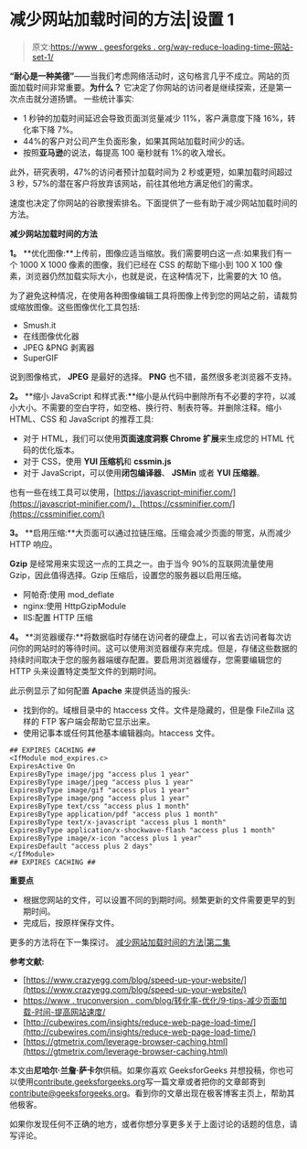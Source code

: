 # 减少网站加载时间的方法|设置 1

> 原文:[https://www . geesforgeks . org/way-reduce-loading-time-网站-set-1/](https://www.geeksforgeeks.org/ways-reduce-loading-time-website-set-1/)

**“耐心是一种美德”**——当我们考虑网络活动时，这句格言几乎不成立。网站的页面加载时间非常重要。**为什么？**
它决定了你网站的访问者是继续探索，还是第一次点击就分道扬镳。
一些统计事实:

*   1 秒钟的加载时间延迟会导致页面浏览量减少 11%，客户满意度下降 16%，转化率下降 7%。
*   44%的客户对公司产生负面形象，如果其网站加载时间少的话。
*   按照**亚马逊**的说法，每提高 100 毫秒就有 1%的收入增长。

此外，研究表明，47%的访问者预计加载时间为 2 秒或更短，如果加载时间超过 3 秒，57%的潜在客户将放弃该网站，前往其他地方满足他们的需求。

速度也决定了你网站的谷歌搜索排名。下面提供了一些有助于减少网站加载时间的方法。

**减少网站加载时间的方法**

**1。** **优化图像:**上传前，图像应适当缩放。我们需要明白这一点:如果我们有一个 1000 X 1000 像素的图像，我们已经在 CSS 的帮助下缩小到 100 X 100 像素，浏览器仍然加载实际大小，也就是说，在这种情况下，比需要的大 10 倍。

为了避免这种情况，在使用各种图像编辑工具将图像上传到您的网站之前，请裁剪或缩放图像。这些图像优化工具包括:

*   Smush.it
*   在线图像优化器
*   JPEG &PNG 剥离器
*   SuperGIF

说到图像格式， **JPEG** 是最好的选择。 **PNG** 也不错，虽然很多老浏览器不支持。

**2。** **缩小 JavaScript 和样式表:**缩小是从代码中删除所有不必要的字符，以减小大小。不需要的空白字符，如空格、换行符、制表符等。并删除注释。缩小 HTML、CSS 和 JavaScript 的推荐工具:

*   对于 HTML，我们可以使用**页面速度洞察 Chrome 扩展**来生成您的 HTML 代码的优化版本。
*   对于 CSS，使用 **YUI 压缩机**和 **cssmin.js**
*   对于 JavaScript，可以使用**闭包编译器**、 **JSMin** 或者 **YUI 压缩器**。

也有一些在线工具可以使用，[https://javascript-minifier.com/](https://javascript-minifier.com/)，[https://cssminifier.com/](https://cssminifier.com/)

**3。** **启用压缩:**大页面可以通过拉链压缩。压缩会减少页面的带宽，从而减少 HTTP 响应。

**Gzip** 是经常用来实现这一点的工具之一。由于当今 90%的互联网流量使用 Gzip，因此值得选择。Gzip 压缩后，设置您的服务器以启用压缩。

*   阿帕奇:使用 mod_deflate
*   nginx:使用 HttpGzipModule
*   IIS:配置 HTTP 压缩

**4。** **浏览器缓存:**将数据临时存储在访问者的硬盘上，可以省去访问者每次访问你的网站时的等待时间。这可以使用浏览器缓存来完成。但是，存储这些数据的持续时间取决于您的服务器端缓存配置。要启用浏览器缓存，您需要编辑您的 HTTP 头来设置特定类型文件的到期时间。

此示例显示了如何配置 **Apache** 来提供适当的报头:

*   找到你的。域根目录中的 htaccess 文件。文件是隐藏的，但是像 FileZilla 这样的 FTP 客户端会帮助它显示出来。
*   使用记事本或任何其他基本编辑器向。htaccess 文件。

```
## EXPIRES CACHING ##
<IfModule mod_expires.c>
ExpiresActive On
ExpiresByType image/jpg "access plus 1 year"
ExpiresByType image/jpeg "access plus 1 year"
ExpiresByType image/gif "access plus 1 year"
ExpiresByType image/png "access plus 1 year"
ExpiresByType text/css "access plus 1 month"
ExpiresByType application/pdf "access plus 1 month"
ExpiresByType text/x-javascript "access plus 1 month"
ExpiresByType application/x-shockwave-flash "access plus 1 month"
ExpiresByType image/x-icon "access plus 1 year"
ExpiresDefault "access plus 2 days"
</IfModule>
## EXPIRES CACHING ##
```

**重要点**

*   根据您网站的文件，可以设置不同的到期时间。频繁更新的文件需要更早的到期时间。
*   完成后，按原样保存文件。

更多的方法将在下一集探讨。
[减少网站加载时间的方法|第二集](https://www.geeksforgeeks.org/ways-reduce-loading-time-website-set-2/)

**参考文献:**

*   [https://www.crazyegg.com/blog/speed-up-your-website/](https://www.crazyegg.com/blog/speed-up-your-website/)
*   [https://www . truconversion . com/blog/转化率-优化/9-tips-减少页面加载-时间-提高网站速度/](https://www.truconversion.com/blog/conversion-rate-optimization/9-tips-to-reduce-page-load-time-and-improve-website-speed/)
*   [http://cubewires.com/insights/reduce-web-page-load-time/](http://cubewires.com/insights/reduce-web-page-load-time/)
*   [https://gtmetrix.com/leverage-browser-caching.html](https://gtmetrix.com/leverage-browser-caching.html)

本文由**尼哈尔·兰詹·萨卡尔**供稿。如果你喜欢 GeeksforGeeks 并想投稿，你也可以使用[contribute.geeksforgeeks.org](http://www.contribute.geeksforgeeks.org)写一篇文章或者把你的文章邮寄到 contribute@geeksforgeeks.org。看到你的文章出现在极客博客主页上，帮助其他极客。

如果你发现任何不正确的地方，或者你想分享更多关于上面讨论的话题的信息，请写评论。